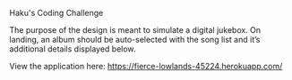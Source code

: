 Haku's Coding Challenge

The purpose of the design is meant to simulate a digital jukebox. On landing, an album should be auto-selected with the song list and it’s additional details displayed below.

View the application here:
https://fierce-lowlands-45224.herokuapp.com/

